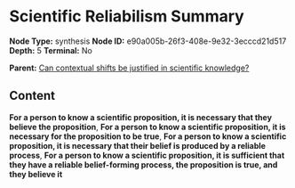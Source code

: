 # Scientific Reliabilism Summary

**Node Type:** synthesis
**Node ID:** e90a005b-26f3-408e-9e32-3ecccd21d517
**Depth:** 5
**Terminal:** No

**Parent:** [Can contextual shifts be justified in scientific knowledge?](can-contextual-shifts-be-justified-in-scientific-knowledge-antithesis-dd690eed-3d9d-4aae-8cee-7b7b0143129f.md)

## Content

**For a person to know a scientific proposition, it is necessary that they believe the proposition**, **For a person to know a scientific proposition, it is necessary for the proposition to be true**, **For a person to know a scientific proposition, it is necessary that their belief is produced by a reliable process**, **For a person to know a scientific proposition, it is sufficient that they have a reliable belief-forming process, the proposition is true, and they believe it**
